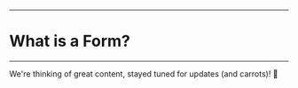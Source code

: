 ****
# What is a Form?
---
We're thinking of great content, stayed tuned for updates (and carrots)! :rabbit:









